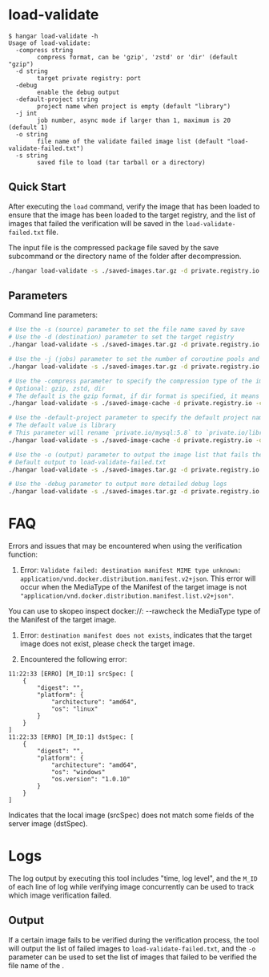 # load-validate

```console
$ hangar load-validate -h
Usage of load-validate:
  -compress string
        compress format, can be 'gzip', 'zstd' or 'dir' (default "gzip")
  -d string
        target private registry: port
  -debug
        enable the debug output
  -default-project string
        project name when project is empty (default "library")
  -j int
        job number, async mode if larger than 1, maximum is 20 (default 1)
  -o string
        file name of the validate failed image list (default "load-validate-failed.txt")
  -s string
        saved file to load (tar tarball or a directory)
```

## Quick Start

After executing the `load` command, verify the image that has been loaded to ensure that the image has been loaded to the target registry, and the list of images that failed the verification will be saved in the `load-validate-failed.txt` file.

The input file is the compressed package file saved by the save subcommand or the directory name of the folder after decompression.

```sh
./hangar load-validate -s ./saved-images.tar.gz -d private.registry.io
```

## Parameters

Command line parameters:

```sh
# Use the -s (source) parameter to set the file name saved by save
# Use the -d (destination) parameter to set the target registry
./hangar load-validate -s ./saved-images.tar.gz -d private.registry.io

# Use the -j (jobs) parameter to set the number of coroutine pools and concurrently verify the image (support 1~20 jobs)
./hangar load-validate -s ./saved-images.tar.gz -d private.registry.io -j 10 # Start 10 workers

# Use the -compress parameter to specify the compression type of the imported file
# Optional: gzip, zstd, dir
# The default is the gzip format, if dir format is specified, it means loading the image from the folder for verification, and not decompressing it
./hangar load-validate -s ./saved-image-cache -d private.registry.io -compress=dir

# Use the -default-project parameter to specify the default project name
# The default value is library
# This parameter will rename `private.io/mysql:5.8` to `private.io/library/mysql:5.8`
./hangar load-validate -s ./saved-image-cache -d private.registry.io -default-project=library

# Use the -o (output) parameter to output the image list that fails the verification to the specified file
# Default output to load-validate-failed.txt
./hangar load-validate -s ./saved-images.tar.gz -d private.registry.io -o failed.txt

# Use the -debug parameter to output more detailed debug logs
./hangar load-validate -s ./saved-images.tar.gz -d private.registry.io -debug
```

# FAQ

Errors and issues that may be encountered when using the verification function:

1. Error: `Validate failed: destination manifest MIME type unknown: application/vnd.docker.distribution.manifest.v2+json`. This error will occur when the MediaType of the Manifest of the target image is not `"application/vnd.docker.distribution.manifest.list.v2+json"`.

You can use to skopeo inspect docker://<dest-image>:<tag> --rawcheck the MediaType type of the Manifest of the target image.

1. Error: `destination manifest does not exists`, indicates that the target image does not exist, please check the target image.

2. Encountered the following error:

```text
11:22:33 [ERRO] [M_ID:1] srcSpec: [
    {
        "digest": "",
        "platform": {
            "architecture": "amd64",
            "os": "linux"
        }
    }
]
11:22:33 [ERRO] [M_ID:1] dstSpec: [
    {
        "digest": "",
        "platform": {
            "architecture": "amd64",
            "os": "windows"
            "os.version": "1.0.10"
        }
    }
]
```

Indicates that the local image (srcSpec) does not match some fields of the server image (dstSpec).

# Logs

The log output by executing this tool includes "time, log level", and the `M_ID` of each line of log while verifying image concurrently can be used to track which image verification failed.

## Output

If a certain image fails to be verified during the verification process, the tool will output the list of failed images to `load-validate-failed.txt`, and the `-o` parameter can be used to set the list of images that failed to be verified the file name of the .
